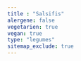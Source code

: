 ```yaml
---
title : "Salsifis"
alergene: false
vegetarien: true
vegan: true
type: "legumes"
sitemap_exclude: true
--- 
```

